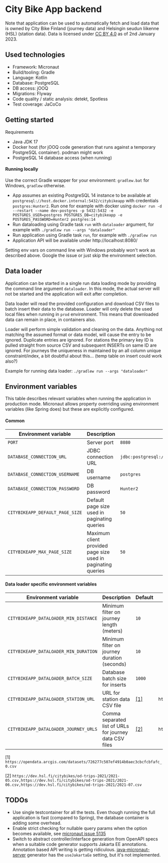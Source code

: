 # City Bike App backend

Note that application can be used to automatically fetch and load data that is owned by City Bike Finland (journey data)
and Helsingin seudun liikenne (HSL) (station data). Data is licensed
under [CC BY 4.0](https://creativecommons.org/licenses/by/4.0/) as of 2nd January 2023.

## Used technologies

* Framework: Micronaut
* Build/tooling: Gradle
* Language: Kotlin
* Database: PostgreSQL
* DB access: jOOQ
* Migrations: Flyway
* Code quality / static analysis: detekt, Spotless
* Test coverage: JaCoCo

## Getting started

Requirements

* Java JDK 17
* Docker host (for jOOQ code generation that runs against a temporary PostgreSQL container). podman might work
* PostgreSQL 14 database access (when running)

#### Running locally

Use the correct Gradle wrapper for your environment: `gradlew.bat` for Windows, `gradlew`
otherwise.

* App assumes an existing PostgreSQL 14 instance to be available at `postgresql://host.docker.internal:5432/citybikeapp`
  with credentials `postgres:Hunter2`. Run one for example with docker
  using `docker run -d --restart --name dev-postgres -p 5432:5432 -e POSTGRES_USER=postgres POSTGRES_DB=citybikeapp -e POSTGRES_PASSWORD=Hunter2 postgres:14`
* Run dataloading using Gradle task `run` with `dataloader` argument, for example
  with `./gradlew run --args "dataloader"`
* Run application using Gradle task `run`, for example with `./gradlew run`
* Application API will be available under http://localhost:8080/

Setting env vars on command line with Windows probably won't work as described above. Google the issue or just skip the
environment selection.

## Data loader

Application can be started in a single run data loading mode by providing the command line argument `dataloader`. In
this mode, the actual server will not be started and the application will exit after completion.

Data loader will read the provided configuration and download CSV files to batch insert their data to the database.
Loader will only delete the used local files when running in `prod` environment. This means that downloaded data can
remain in place, in containers also.

Loader will perform simple validation and cleaning on the data. Anything not matching the assumed format or data model,
will cause the entry to be ignored. Duplicate entries are ignored. For stations the primary key ID is pulled straight
from source CSV and subsequent INSERTs on same ID are ignored. For journeys the uniqueness in maintained by an all
column unique constraint/index, a bit doubtful about this... (temp table on insert could work also?)

Example for running data loader: `./gradlew run --args "dataloader"`

## Environment variables

This table describes relevant variables when running the application in production mode. Micronaut allows property
overriding using environment variables (like Spring does) but these are explicitly configured.

#### Common

| Environment variable            | Description                                                  | Default                                                   | Required | Example                                      |
|---------------------------------|--------------------------------------------------------------|-----------------------------------------------------------|----------|----------------------------------------------|
| `PORT`                          | Server port                                                  | `8080`                                                    |          |                                              |
| `DATABASE_CONNECTION_URL`       | JDBC connection URL                                          | `jdbc:postgresql://host.docker.internal:5432/citybikeapp` |          | `jdbc:postgresql://foo.bar:5432/citybikeapp` |
| `DATABASE_CONNECTION_USERNAME`  | DB username                                                  | `postgres`                                                |          | `foo`                                        |
| `DATABASE_CONNECTION_PASSWORD`  | DB password                                                  | `Hunter2`                                                 |          | `bar`                                        |
| `CITYBIKEAPP_DEFAULT_PAGE_SIZE` | Default page size used in paginating queries                 | `50`                                                      |          |                                              |
| `CITYBIKEAPP_MAX_PAGE_SIZE`     | Maximum client provided page size used in paginating queries | `50`                                                      |          |                                              |

#### Data loader specific environment variables

| Environment variable                  | Description                                             | Default                 | Example                                                   |
|---------------------------------------|---------------------------------------------------------|-------------------------|-----------------------------------------------------------|
| `CITYBIKEAPP_DATALOADER_MIN_DISTANCE` | Minimum filter on journey length (meters)               | `10`                    |                                                           |
| `CITYBIKEAPP_DATALOADER_MIN_DURATION` | Minimum filter on journey duration (seconds)            | `10`                    |                                                           |
| `CITYBIKEAPP_DATALOADER_BATCH_SIZE`   | Database batch size for inserts                         | `1000`                  |                                                           |
| `CITYBIKEAPP_DATALOADER_STATION_URL`  | URL for station data CSV file                           | [[1]](#default_station) | `http://foo.bar/file.csv`                                 |
| `CITYBIKEAPP_DATALOADER_JOURNEY_URLS` | Comma separated list of URLs for journey data CSV files | [[2]](#default_journey) | `http://foo.bar/journey1.csv,http://foo.bar/journey2.csv` |

<a id="default_station"></a>[1] `https://opendata.arcgis.com/datasets/726277c507ef4914b0aec3cbcfcbfafc_0.csv`

<a id="default_journey"></a>[2] `https://dev.hsl.fi/citybikes/od-trips-2021/2021-05.csv,https://dev.hsl.fi/citybikes/od-trips-2021/2021-06.csv,https://dev.hsl.fi/citybikes/od-trips-2021/2021-07.csv`

## TODOs

* Use single testcontainer for all the tests. Even though running the full application is fast (compared to Spring), the
  database container is adding some overhead.
* Enable strict checking for nullable query params when the option becomes available,
  see [micronaut issue 5135](https://github.com/micronaut-projects/micronaut-core/issues/5135)
* Switch to abstract controller/interface generation from OpenAPI specs when a suitable code generator supports Jakarta
  EE
  annotations. Annotation based API writing is getting
  ridiculous. [java-micronaut-server](https://github.com/OpenAPITools/openapi-generator/blob/master/docs/generators/java-micronaut-server.md)
  generator has the `useJakartaEe` setting, but it's not implemented.
